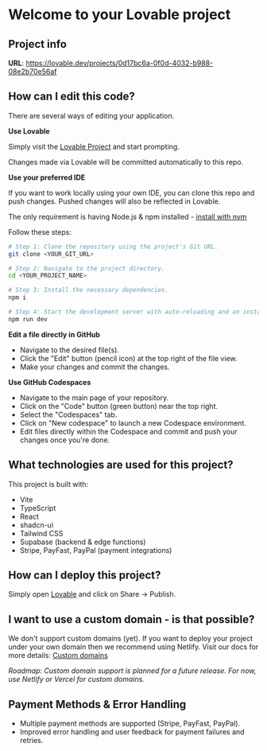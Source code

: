# Welcome to your Lovable project

## Project info

**URL**: https://lovable.dev/projects/0d17bc6a-0f0d-4032-b988-08e2b70e56af

## How can I edit this code?

There are several ways of editing your application.

**Use Lovable**

Simply visit the [Lovable Project](https://lovable.dev/projects/0d17bc6a-0f0d-4032-b988-08e2b70e56af) and start prompting.

Changes made via Lovable will be committed automatically to this repo.

**Use your preferred IDE**

If you want to work locally using your own IDE, you can clone this repo and push changes. Pushed changes will also be reflected in Lovable.

The only requirement is having Node.js & npm installed - [install with nvm](https://github.com/nvm-sh/nvm#installing-and-updating)

Follow these steps:

```sh
# Step 1: Clone the repository using the project's Git URL.
git clone <YOUR_GIT_URL>

# Step 2: Navigate to the project directory.
cd <YOUR_PROJECT_NAME>

# Step 3: Install the necessary dependencies.
npm i

# Step 4: Start the development server with auto-reloading and an instant preview.
npm run dev
```

**Edit a file directly in GitHub**

- Navigate to the desired file(s).
- Click the "Edit" button (pencil icon) at the top right of the file view.
- Make your changes and commit the changes.

**Use GitHub Codespaces**

- Navigate to the main page of your repository.
- Click on the "Code" button (green button) near the top right.
- Select the "Codespaces" tab.
- Click on "New codespace" to launch a new Codespace environment.
- Edit files directly within the Codespace and commit and push your changes once you're done.

## What technologies are used for this project?

This project is built with:

- Vite
- TypeScript
- React
- shadcn-ui
- Tailwind CSS
- Supabase (backend & edge functions)
- Stripe, PayFast, PayPal (payment integrations)

## How can I deploy this project?

Simply open [Lovable](https://lovable.dev/projects/0d17bc6a-0f0d-4032-b988-08e2b70e56af) and click on Share -> Publish.

## I want to use a custom domain - is that possible?

We don't support custom domains (yet). If you want to deploy your project under your own domain then we recommend using Netlify. Visit our docs for more details: [Custom domains](https://docs.lovable.dev/tips-tricks/custom-domain/)

*Roadmap: Custom domain support is planned for a future release. For now, use Netlify or Vercel for custom domains.*

## Payment Methods & Error Handling

- Multiple payment methods are supported (Stripe, PayFast, PayPal).
- Improved error handling and user feedback for payment failures and retries.
